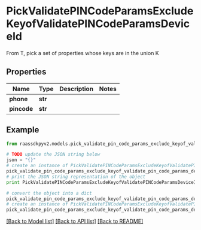 # PickValidatePINCodeParamsExcludeKeyofValidatePINCodeParamsDeviceId

From T, pick a set of properties whose keys are in the union K

## Properties
Name | Type | Description | Notes
------------ | ------------- | ------------- | -------------
**phone** | **str** |  | 
**pincode** | **str** |  | 

## Example

```python
from raassdkpyv2.models.pick_validate_pin_code_params_exclude_keyof_validate_pin_code_params_device_id import PickValidatePINCodeParamsExcludeKeyofValidatePINCodeParamsDeviceId

# TODO update the JSON string below
json = "{}"
# create an instance of PickValidatePINCodeParamsExcludeKeyofValidatePINCodeParamsDeviceId from a JSON string
pick_validate_pin_code_params_exclude_keyof_validate_pin_code_params_device_id_instance = PickValidatePINCodeParamsExcludeKeyofValidatePINCodeParamsDeviceId.from_json(json)
# print the JSON string representation of the object
print PickValidatePINCodeParamsExcludeKeyofValidatePINCodeParamsDeviceId.to_json()

# convert the object into a dict
pick_validate_pin_code_params_exclude_keyof_validate_pin_code_params_device_id_dict = pick_validate_pin_code_params_exclude_keyof_validate_pin_code_params_device_id_instance.to_dict()
# create an instance of PickValidatePINCodeParamsExcludeKeyofValidatePINCodeParamsDeviceId from a dict
pick_validate_pin_code_params_exclude_keyof_validate_pin_code_params_device_id_form_dict = pick_validate_pin_code_params_exclude_keyof_validate_pin_code_params_device_id.from_dict(pick_validate_pin_code_params_exclude_keyof_validate_pin_code_params_device_id_dict)
```
[[Back to Model list]](../README.md#documentation-for-models) [[Back to API list]](../README.md#documentation-for-api-endpoints) [[Back to README]](../README.md)


